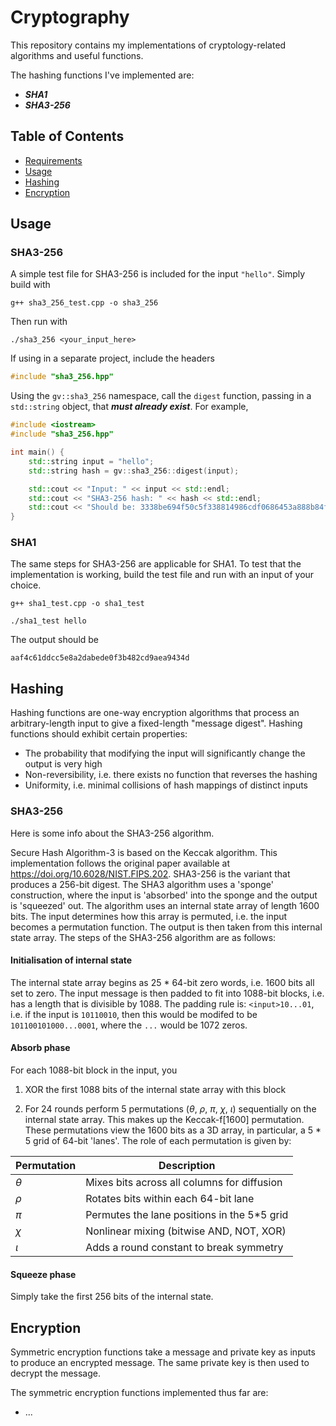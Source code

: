 # Cryptography

This repository contains my implementations of cryptology-related algorithms and useful functions.

The hashing functions I've implemented are:
* ___SHA1___
* ___SHA3-256___

## Table of Contents
- [Requirements](#requirements)
- [Usage](#usage)
- [Hashing](#hashing)
- [Encryption](#encryption)

## Usage

### SHA3-256 ###

A simple test file for SHA3-256 is included for the input `"hello"`. Simply build with
```
g++ sha3_256_test.cpp -o sha3_256
```
Then run with
```
./sha3_256 <your_input_here>
```

If using in a separate project, include the headers
```cpp
#include "sha3_256.hpp"
```
Using the `gv::sha3_256` namespace, call the `digest` function, passing in a `std::string` object, that ***must already exist***. For example,
```cpp
#include <iostream>
#include "sha3_256.hpp"

int main() {
    std::string input = "hello";
    std::string hash = gv::sha3_256::digest(input);

    std::cout << "Input: " << input << std::endl;
    std::cout << "SHA3-256 hash: " << hash << std::endl;
    std::cout << "Should be: 3338be694f50c5f338814986cdf0686453a888b84f424d792af4b9202398f392" << std::endl;
}
```

### SHA1 ###

The same steps for SHA3-256 are applicable for SHA1. To test that the implementation is working, build the test file and run with an input of your choice.

```
g++ sha1_test.cpp -o sha1_test
```

```
./sha1_test hello
```

The output should be
```
aaf4c61ddcc5e8a2dabede0f3b482cd9aea9434d
```

## Hashing

Hashing functions are one-way encryption algorithms that process an arbitrary-length input to give a fixed-length "message digest". Hashing functions should exhibit certain properties:
* The probability that modifying the input will significantly change the output is very high
* Non-reversibility, i.e. there exists no function that reverses the hashing
* Uniformity, i.e. minimal collisions of hash mappings of distinct inputs


### SHA3-256

Here is some info about the SHA3-256 algorithm.

Secure Hash Algorithm-3 is based on the Keccak algorithm. This implementation follows the original paper available at https://doi.org/10.6028/NIST.FIPS.202. SHA3-256 is the variant that produces a 256-bit digest. The SHA3 algorithm uses a 'sponge' construction, where the input is 'absorbed' into the sponge and the output is 'squeezed' out. The algorithm uses an internal state array of length 1600 bits. The input determines how this array is permuted, i.e. the input becomes a permutation function. The output is then taken from this internal state array. The steps of the SHA3-256 algorithm are as follows:

#### Initialisation of internal state ####
The internal state array begins as 25 * 64-bit zero words, i.e. 1600 bits all set to zero. The input message is then padded to fit into 1088-bit blocks, i.e. has a length that is divisible by 1088. The padding rule is:
`<input>10...01`, i.e. if the input is `10110010`, then this would be modifed to be `101100101000...0001`, where the `...` would be 1072 zeros. 

#### Absorb phase ####

For each 1088-bit block in the input, you

1. XOR the first 1088 bits of the internal state array with this block

2. For 24 rounds perform 5 permutations ($\theta$, $\rho$, $\pi$, $\chi$, $\iota$) sequentially on the internal state array. This makes up the Keccak-f[1600] permutation. These permutations view the 1600 bits as a 3D array, in particular, a 5 * 5 grid of 64-bit 'lanes'. The role of each permutation is given by:

| Permutation | Description |
|------|--------|
| $\theta$ | Mixes bits across all columns for diffusion |
| $\rho$ | Rotates bits within each 64-bit lane |
| $\pi$ | Permutes the lane positions in the 5*5 grid |
| $\chi$ | Nonlinear mixing (bitwise AND, NOT, XOR)
| $\iota$ | Adds a round constant to break symmetry|

#### Squeeze phase ####

Simply take the first 256 bits of the internal state.

## Encryption

Symmetric encryption functions take a message and private key as inputs to produce an encrypted message. The same private key is then used to decrypt the message.

The symmetric encryption functions implemented thus far are:
* ...
